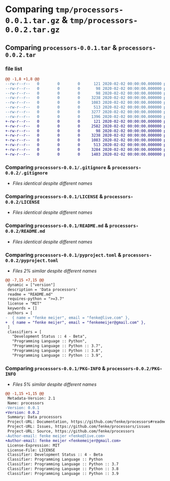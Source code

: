 # Comparing `tmp/processors-0.0.1.tar.gz` & `tmp/processors-0.0.2.tar.gz`

## Comparing `processors-0.0.1.tar` & `processors-0.0.2.tar`

### file list

```diff
@@ -1,8 +1,8 @@
--rw-r--r--   0        0        0      121 2020-02-02 00:00:00.000000 processors-0.0.1/src/processors/__about__.py
--rw-r--r--   0        0        0       98 2020-02-02 00:00:00.000000 processors-0.0.1/src/processors/__init__.py
--rw-r--r--   0        0        0       98 2020-02-02 00:00:00.000000 processors-0.0.1/tests/__init__.py
--rw-r--r--   0        0        0     3238 2020-02-02 00:00:00.000000 processors-0.0.1/.gitignore
--rw-r--r--   0        0        0     1083 2020-02-02 00:00:00.000000 processors-0.0.1/LICENSE
--rw-r--r--   0        0        0      513 2020-02-02 00:00:00.000000 processors-0.0.1/README.md
--rw-r--r--   0        0        0     3277 2020-02-02 00:00:00.000000 processors-0.0.1/pyproject.toml
--rw-r--r--   0        0        0     1396 2020-02-02 00:00:00.000000 processors-0.0.1/PKG-INFO
+-rw-r--r--   0        0        0      121 2020-02-02 00:00:00.000000 processors-0.0.2/src/processors/__about__.py
+-rw-r--r--   0        0        0     2582 2020-02-02 00:00:00.000000 processors-0.0.2/src/processors/__init__.py
+-rw-r--r--   0        0        0       98 2020-02-02 00:00:00.000000 processors-0.0.2/tests/__init__.py
+-rw-r--r--   0        0        0     3238 2020-02-02 00:00:00.000000 processors-0.0.2/.gitignore
+-rw-r--r--   0        0        0     1083 2020-02-02 00:00:00.000000 processors-0.0.2/LICENSE
+-rw-r--r--   0        0        0      513 2020-02-02 00:00:00.000000 processors-0.0.2/README.md
+-rw-r--r--   0        0        0     3284 2020-02-02 00:00:00.000000 processors-0.0.2/pyproject.toml
+-rw-r--r--   0        0        0     1403 2020-02-02 00:00:00.000000 processors-0.0.2/PKG-INFO
```

### Comparing `processors-0.0.1/.gitignore` & `processors-0.0.2/.gitignore`

 * *Files identical despite different names*

### Comparing `processors-0.0.1/LICENSE` & `processors-0.0.2/LICENSE`

 * *Files identical despite different names*

### Comparing `processors-0.0.1/README.md` & `processors-0.0.2/README.md`

 * *Files identical despite different names*

### Comparing `processors-0.0.1/pyproject.toml` & `processors-0.0.2/pyproject.toml`

 * *Files 2% similar despite different names*

```diff
@@ -7,15 +7,15 @@
 dynamic = ["version"]
 description = 'Data processors'
 readme = "README.md"
 requires-python = ">=3.7"
 license = "MIT"
 keywords = []
 authors = [
-  { name = "fenke meijer", email = "fenke@live.com" },
+  { name = "fenke meijer", email = "fenkemeijer@gmail.com" },
 ]
 classifiers = [
   "Development Status :: 4 - Beta",
   "Programming Language :: Python",
   "Programming Language :: Python :: 3.7",
   "Programming Language :: Python :: 3.8",
   "Programming Language :: Python :: 3.9",
```

### Comparing `processors-0.0.1/PKG-INFO` & `processors-0.0.2/PKG-INFO`

 * *Files 5% similar despite different names*

```diff
@@ -1,15 +1,15 @@
 Metadata-Version: 2.1
 Name: processors
-Version: 0.0.1
+Version: 0.0.2
 Summary: Data processors
 Project-URL: Documentation, https://github.com/fenke/processors#readme
 Project-URL: Issues, https://github.com/fenke/processors/issues
 Project-URL: Source, https://github.com/fenke/processors
-Author-email: fenke meijer <fenke@live.com>
+Author-email: fenke meijer <fenkemeijer@gmail.com>
 License-Expression: MIT
 License-File: LICENSE
 Classifier: Development Status :: 4 - Beta
 Classifier: Programming Language :: Python
 Classifier: Programming Language :: Python :: 3.7
 Classifier: Programming Language :: Python :: 3.8
 Classifier: Programming Language :: Python :: 3.9
```

